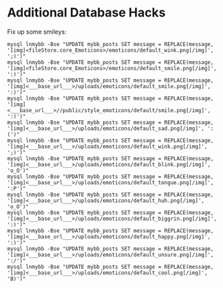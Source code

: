# Additional Database Hacks

Fix up some smileys:

    mysql lnmybb -Bse "UPDATE mybb_posts SET message = REPLACE(message, '[img]<fileStore.core_Emoticons>/emoticons/default_wink.png[/img]', ';)')"
    mysql lnmybb -Bse "UPDATE mybb_posts SET message = REPLACE(message, '[img]<fileStore.core_Emoticons>/emoticons/default_smile.png[/img]', ':)')"
    mysql lnmybb -Bse "UPDATE mybb_posts SET message = REPLACE(message, '[img]<___base_url___>/uploads/emoticons/default_smile.png[/img]', ':)')"
    mysql lnmybb -Bse "UPDATE mybb_posts SET message = REPLACE(message, '[img]<___base_url___>//public/style_emoticons/default/smile.png[/img]', ':)')"
    mysql lnmybb -Bse "UPDATE mybb_posts SET message = REPLACE(message, '[img]<___base_url___>/uploads/emoticons/default_sad.png[/img]', ':(')"
    mysql lnmybb -Bse "UPDATE mybb_posts SET message = REPLACE(message, '[img]<___base_url___>/uploads/emoticons/default_wink.png[/img]', ';)')"
    mysql lnmybb -Bse "UPDATE mybb_posts SET message = REPLACE(message, '[img]<___base_url___>/uploads/emoticons/default_blink.png[/img]', 'o_O')"
    mysql lnmybb -Bse "UPDATE mybb_posts SET message = REPLACE(message, '[img]<___base_url___>/uploads/emoticons/default_tongue.png[/img]', ':P')"
    mysql lnmybb -Bse "UPDATE mybb_posts SET message = REPLACE(message, '[img]<___base_url___>/uploads/emoticons/default_huh.png[/img]', 'o_O')"
    mysql lnmybb -Bse "UPDATE mybb_posts SET message = REPLACE(message, '[img]<___base_url___>/uploads/emoticons/default_biggrin.png[/img]', ':)')"
    mysql lnmybb -Bse "UPDATE mybb_posts SET message = REPLACE(message, '[img]<___base_url___>/uploads/emoticons/default_happy.png[/img]', ':)')"
    mysql lnmybb -Bse "UPDATE mybb_posts SET message = REPLACE(message, '[img]<___base_url___>/uploads/emoticons/default_unsure.png[/img]', ':/')"
    mysql lnmybb -Bse "UPDATE mybb_posts SET message = REPLACE(message, '[img]<___base_url___>/uploads/emoticons/default_cool.png[/img]', 'B)')"
    